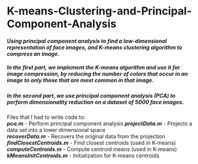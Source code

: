 # K-means-Clustering-and-Principal-Component-Analysis

#### <em>Using principal component analysis to find a low-dimensional representation of face images, and K-means clustering algorithm to compress an image.</em><br>
  
##### In the first part, we implement the K-means algorithm and use it for image compression, by reducing the number of colors that occur in an image to only those that are most common in that image.

##### In the second part, we use principal component analysis (PCA) to perform dimensionality reduction on a dataset of 5000 face images.

Files that I had to write code to:<br>
<strong><em>pca.m</em></strong> - Perform principal component analysis
<strong><em>projectData.m</em></strong> - Projects a data set into a lower dimensional space<br>
<strong><em>recoverData.m</em></strong> - Recovers the original data from the projection<br>
<strong><em>findClosestCentroids.m</em></strong> - Find closest centroids (used in K-means)<br>
<strong><em>computeCentroids.m</em></strong> - Compute centroid means (used in K-means)<br>
<strong><em>kMeansInitCentroids.m</em></strong> - Initialization for K-means centroids<br>
